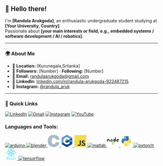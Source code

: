 ## 👋 Hello there!

I'm **[Randula Arukgoda]**, an enthusiastic undergraduate student studying at **[Your University, Country]**.  
Passionate about **[your main interests or field, e.g., embedded systems / software development / AI / robotics]**.

---

### 🌍 About Me
- 📍 **Location:** [Kurunegala,Srilanka]  
- 👥 **Followers:** [Number] · **Following:** [Number]  
- 📧 **Email:** [randulaarukgoda@gmail.com](mailto:randulaarukgoda@gmail.com)  
- 💼 **LinkedIn:** [linkedin.com/in/randula-arukgoda-922487215](https://www.linkedin.com/in/randula-arukgoda-922487215)  
- 💬 **Instagram:** [@randula_aruk](https://instagram.com/randula_aruk)

---

### 🔗 Quick Links
[![LinkedIn](https://img.shields.io/badge/LinkedIn-blue?logo=linkedin&logoColor=white)](https://www.linkedin.com/in/randula-arukgoda-922487215)
[![Gmail](https://img.shields.io/badge/Email-D14836?logo=gmail&logoColor=white)](mailto:randulaarukgoda@gmail.com)
[![Instagram](https://img.shields.io/badge/Instagram-E4405F?logo=instagram&logoColor=white)](https://instagram.com/randula_aruk)
[![YouTube](https://img.shields.io/badge/YouTube-FF0000?logo=youtube&logoColor=white)](https://www.youtube.com/@randulaarukgada5954)

<h3 align="left">Languages and Tools:</h3>
<p align="left"> <a href="https://www.arduino.cc/" target="_blank" rel="noreferrer"> <img src="https://cdn.worldvectorlogo.com/logos/arduino-1.svg" alt="arduino" width="40" height="40"/> </a> <a href="https://www.blender.org/" target="_blank" rel="noreferrer"> <img src="https://download.blender.org/branding/community/blender_community_badge_white.svg" alt="blender" width="40" height="40"/> </a> <a href="https://www.cprogramming.com/" target="_blank" rel="noreferrer"> <img src="https://raw.githubusercontent.com/devicons/devicon/master/icons/c/c-original.svg" alt="c" width="40" height="40"/> </a> <a href="https://www.w3schools.com/cpp/" target="_blank" rel="noreferrer"> <img src="https://raw.githubusercontent.com/devicons/devicon/master/icons/cplusplus/cplusplus-original.svg" alt="cplusplus" width="40" height="40"/> </a> <a href="https://developer.mozilla.org/en-US/docs/Web/JavaScript" target="_blank" rel="noreferrer"> <img src="https://raw.githubusercontent.com/devicons/devicon/master/icons/javascript/javascript-original.svg" alt="javascript" width="40" height="40"/> </a> <a href="https://www.mathworks.com/" target="_blank" rel="noreferrer"> <img src="https://upload.wikimedia.org/wikipedia/commons/2/21/Matlab_Logo.png" alt="matlab" width="40" height="40"/> </a> <a href="https://nodejs.org" target="_blank" rel="noreferrer"> <img src="https://raw.githubusercontent.com/devicons/devicon/master/icons/nodejs/nodejs-original-wordmark.svg" alt="nodejs" width="40" height="40"/> </a> <a href="https://www.python.org" target="_blank" rel="noreferrer"> <img src="https://raw.githubusercontent.com/devicons/devicon/master/icons/python/python-original.svg" alt="python" width="40" height="40"/> </a> <a href="https://pytorch.org/" target="_blank" rel="noreferrer"> <img src="https://www.vectorlogo.zone/logos/pytorch/pytorch-icon.svg" alt="pytorch" width="40" height="40"/> </a> <a href="https://reactjs.org/" target="_blank" rel="noreferrer"> <img src="https://raw.githubusercontent.com/devicons/devicon/master/icons/react/react-original-wordmark.svg" alt="react" width="40" height="40"/> </a> <a href="https://www.tensorflow.org" target="_blank" rel="noreferrer"> <img src="https://www.vectorlogo.zone/logos/tensorflow/tensorflow-icon.svg" alt="tensorflow" width="40" height="40"/> </a> </p>

